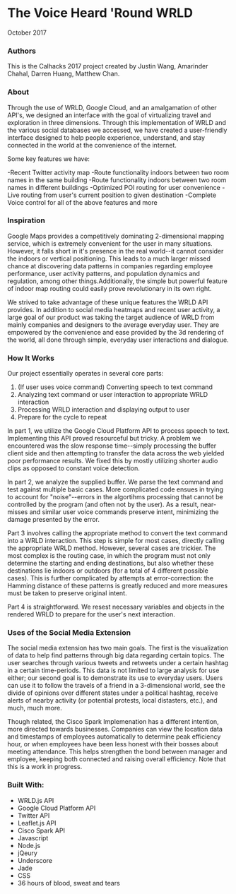 # The Voice Heard 'Round WRLD

October 2017

### Authors
This is the Calhacks 2017 project created by Justin Wang, Amarinder Chahal, Darren Huang, Matthew Chan. 

### About
Through the use of WRLD, Google Cloud, and an amalgamation of other API's, we designed an interface with the goal of virtualizing travel and exploration in three dimensions.  Through this implementation of WRLD and the various social databases we accessed, we have created a user-friendly interface designed to help people experience, understand, and stay connected in the world at the convenience of the internet.

Some key features we have:

-Recent Twitter activity map
-Route functionality indoors between two room names in the same building
-Route functionality indoors between two room names in different buildings
-Optimized POI routing for user convenience
-Live routing from user's current position to given destination
-Complete Voice control for all of the above features and more

### Inspiration

Google Maps provides a competitively dominating 2-dimensional mapping service, which is extremely convenient for the user in many situations. However, it falls short in it's presence in the real world--it cannot consider the indoors or vertical positioning. This leads to a much larger missed chance at discovering data patterns in companies regarding employee performance, user activity patterns, and population dynamics and regulation, among other things.Additionally, the simple but powerful feature of indoor map routing could easily prove revolutionary in its own right.

We strived to take advantage of these unique features the WRLD API provides. In addition to social media heatmaps and recent user activity, a large goal of our product was taking the target audience of WRLD from mainly companies and designers to the average everyday user. They are empowered by the convenience and ease provided by the 3d rendering of the world, all done through simple, everyday user interactions and dialogue. 

### How It Works

Our project essentially operates in several core parts:

1. (If user uses voice command) Converting speech to text command
2. Analyzing text command or user interaction to appropriate WRLD interaction
3. Processing WRLD interaction and displaying output to user
4. Prepare for the cycle to repeat
    
In part 1, we utilize the Google Cloud Platform API to process speech to text. Implementing this API proved resourceful but tricky. A problem we encountered was the slow response time--simply processing the buffer client side and then attempting to transfer the data across the web yielded poor performance results. We fixed this by mostly utilizing shorter audio clips as opposed to constant voice detection.

In part 2, we analyze the supplied buffer. We parse the text command and test against multiple basic cases. More complicated code ensues in trying to account for "noise"--errors in the algortihms processing that cannot be controlled by the program (and often not by the user). As a result, near-misses and similar user voice commands preserve intent, minimizing the damage presented by the error.

Part 3 involves calling the appropriate method to convert the text command into a WRLD interaction. This step is simple for most cases, directly calling the appropriate WRLD method. However, several cases are trickier. The most complex is the routing case, in which the program must not only determine the starting and ending destinations, but also whether these destinations lie indoors or outdoors (for a total of 4 different possible cases). This is further complicated by attempts at error-correction: the Hamming distance of these patterns is greatly reduced and more measures must be taken to preserve original intent.

Part 4 is straightforward. We resest necessary variables and objects in the rendered WRLD to prepare for the user's next interaction.

### Uses of the Social Media Extension

The social media extension has two main goals. The first is the visualization of data to help find patterns through big data regarding certain topics. The user searches through various tweets and retweets under a certain hashtag in a certain time-periods. This data is not limited to large analysis for use either; our second goal is to demonstrate its use to everyday users. Users can use it to follow the travels of a friend in a 3-dimensional world, see the divide of opinions over different states under a political hashtag, receive alerts of nearby activity (or potential protests, local distasters, etc.), and much, much more.

Though related, the Cisco Spark Implemenation has a different intention, more directed towards businesses. Companies can view the location data and timestamps of employees automatically to determine peak efficiency hour, or when employees have been less honest with their bosses about meeting attendance. This helps strengthen the bond between manager and employee, keeping both connected and raising overall efficiency. Note that this is a work in progress.

### Built With:

- WRLD.js API
- Google Cloud Platform API
- Twitter API
- Leaflet.js API
- Cisco Spark API
- Javascript
- Node.js
- jQeury
- Underscore
- Jade
- CSS
- 36 hours of blood, sweat and tears




